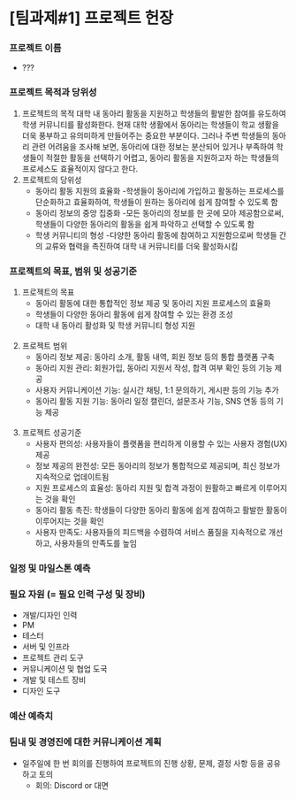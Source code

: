 
# [팀과제#1] 프로젝트 헌장

### 프로젝트 이름
* ???

### 프로젝트 목적과 당위성
1. 프로젝트의 목적
대학 내 동아리 활동을 지원하고 학생들의 활발한 참여를 유도하여 학생 커뮤니티를 활성화한다. 현재 대학 생활에서 동아리는 학생들이 학교 생활을 더욱 풍부하고 유의미하게 만들어주는 중요한 부분이다. 그러나 주변 학생들의 동아리 관련 어려움을 조사해 보면, 동아리에 대한 정보는 분산되어 있거나 부족하여 학생들이 적절한 활동을 선택하기 어렵고, 동아리 활동을 지원하고자 하는 학생들의 프로세스도 효율적이지 않다고 한다.
2. 프로젝트의 당위성
    * 동아리 활동 지원의 효율화
    -학생들이 동아리에 가입하고 활동하는 프로세스를 단순화하고 효율화하여, 학생들이 원하는 동아리에 쉽게 참여할 수 있도록 함
    * 동아리 정보의 중앙 집중화
    -모든 동아리의 정보를 한 곳에 모아 제공함으로써, 학생들이 다양한 동아리의 활동을 쉽게 파악하고 선택할 수 있도록 함
    * 학생 커뮤니티의 형성
    -다양한 동아리 활동에 참여하고 지원함으로써 학생들 간의 교류와 협력을 촉진하여 대학 내 커뮤니티를 더욱 활성화시킴
    
### 프로젝트의 목표, 범위 및 성공기준
1. 프로젝트의 목표
    * 동아리 활동에 대한 통합적인 정보 제공 및 동아리 지원 프로세스의 효율화
    * 학생들이 다양한 동아리 활동에 쉽게 참여할 수 있는 환경 조성
    * 대학 내 동아리 활성화 및 학생 커뮤니티 형성 지원 <br> <br>
2. 프로젝트 범위
    * 동아리 정보 제공: 동아리 소개, 활동 내역, 회원 정보 등의 통합 플랫폼 구축
    * 동아리 지원 관리: 회원가입, 동아리 지원서 작성, 합격 여부 확인 등의 기능 제공
    * 사용자 커뮤니케이션 기능: 실시간 채팅, 1:1 문의하기, 게시판 등의 기능 추가
    * 동아리 활동 지원 기능: 동아리 일정 캘린더, 설문조사 기능, SNS 연동 등의 기능 제공 <br> <br>
3. 프로젝트 성공기준
    * 사용자 편의성: 사용자들이 플랫폼을 편리하게 이용할 수 있는 사용자 경험(UX) 제공
    * 정보 제공의 완전성: 모든 동아리의 정보가 통합적으로 제공되며, 최신 정보가 지속적으로 업데이트됨
    * 지원 프로세스의 효율성: 동아리 지원 및 합격 과정이 원활하고 빠르게 이루어지는 것을 확인
    * 동아리 활동 촉진: 학생들이 다양한 동아리 활동에 쉽게 참여하고 활발한 활동이 이루어지는 것을 확인
    * 사용자 만족도: 사용자들의 피드백을 수렴하여 서비스 품질을 지속적으로 개선하고, 사용자들의 만족도를 높임

### 일정 및 마일스톤 예측

### 필요 자원 (= 필요 인력 구성 및 장비)
* 개발/디자인 인력
* PM
* 테스터
* 서버 및 인프라
* 프로젝트 관리 도구
* 커뮤니케이션 및 협업 도국
* 개발 및 테스트 장비
* 디자인 도구

### 예산 예측치

### 팀내 및 경영진에 대한 커뮤니케이션 계획
* 일주일에 한 번 회의를 진행하여 프로젝트의 진행 상황, 문제, 결정 사항 등을 공유하고 토의
  * 회의: Discord or 대면
